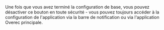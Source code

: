 Une fois que vous avez terminé la configuration de base, vous pouvez désactiver ce bouton en toute sécurité - vous pouvez toujours accéder à la configuration de l'application via la barre de notification ou via l'application Overec principale.
